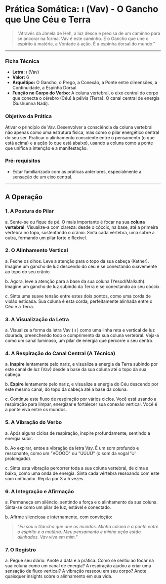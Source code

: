 # Prática Somática: ו (Vav) - O Gancho que Une Céu e Terra

> "Através da Janela de Heh, a luz desce e precisa de um caminho para se ancorar na forma. Vav é este caminho. É o Gancho que une o espírito à matéria, a Vontade à ação. É a espinha dorsal do mundo."

---

### Ficha Técnica

* **Letra:** ו (Vav)
* **Valor:** 6
* **Arquétipo:** O Gancho, o Prego, a Conexão, a Ponte entre dimensões, a Continuidade, a Espinha Dorsal.
* **Função no Corpo do Verbo:** A coluna vertebral, o eixo central do corpo que conecta o cérebro (Céu) à pélvis (Terra). O canal central de energia (Sushumna Nadi).

### Objetivo da Prática

Ativar o princípio de Vav. Desenvolver a consciência da coluna vertebral não apenas como uma estrutura física, mas como o pilar energético central do seu ser. Praticar o alinhamento consciente entre o pensamento (o que está acima) e a ação (o que está abaixo), usando a coluna como a ponte que unifica a intenção e a manifestação.

### Pré-requisitos

* Estar familiarizado com as práticas anteriores, especialmente a sensação de um eixo central.

---

## A Operação

### 1. A Postura do Pilar

a. Sente-se ou fique de pé. O mais importante é focar na sua **coluna vertebral**. Visualize-a com clareza: desde o cóccix, na base, até a primeira vértebra no topo, sustentando o crânio. Sinta cada vértebra, uma sobre a outra, formando um pilar forte e flexível.

### 2. O Alinhamento Vertical

a. Feche os olhos. Leve a atenção para o topo da sua cabeça (Kether). Imagine um gancho de luz descendo do céu e se conectando suavemente ao topo do seu crânio.

b. Agora, leve a atenção para a base da sua coluna (Yesod/Malkuth). Imagine um gancho de luz subindo da Terra e se conectando ao seu cóccix.

c. Sinta uma suave tensão entre estes dois pontos, como uma corda de violão esticada. Sua coluna é esta corda, perfeitamente alinhada entre o Céu e a Terra.

### 3. A Visualização da Letra

a. Visualize a forma da letra Vav ( **ו** ) como uma linha reta e vertical de luz dourada, preenchendo todo o comprimento da sua coluna vertebral. Veja-a como um canal luminoso, um pilar de energia que percorre o seu centro.

### 4. A Respiração do Canal Central (A Técnica)

a. **Inspire** lentamente pelo nariz, e visualize a energia da Terra subindo por este canal de luz (Vav) desde a base da sua coluna até o topo da sua cabeça.

b. **Expire** lentamente pelo nariz, e visualize a energia do Céu descendo por este mesmo canal, do topo da cabeça até a base da coluna.

c. Continue este fluxo de respiração por vários ciclos. Você está usando a respiração para limpar, energizar e fortalecer sua conexão vertical. Você é a ponte viva entre os mundos.

### 5. A Vibração do Verbo

a. Após alguns ciclos de respiração, inspire profundamente, sentindo a energia subir.

b. Ao expirar, entoe a vibração da letra Vav. É um som profundo e ressonante, como um "VÔÔÔÔ" ou "ÚÚÚÚ" (o som da vogal 'U' prolongado).

c. Sinta esta vibração percorrer toda a sua coluna vertebral, de cima a baixo, como uma onda de energia. Sinta cada vértebra ressoando com este som unificador. Repita por 3 a 5 vezes.

### 6. A Integração e Afirmação

a. Permaneça em silêncio, sentindo a força e o alinhamento da sua coluna. Sinta-se como um pilar de luz, estável e conectado.

b. Afirme silenciosa e internamente, com convicção:

> *"Eu sou o Gancho que une os mundos. Minha coluna é a ponte entre o espírito e a matéria. Meu pensamento e minha ação estão alinhados. Vav vive em mim."*

### 7. O Registro

a. Pegue seu diário. Anote a data e a prática. Como se sentiu ao focar na sua coluna como um canal de energia? A respiração ajudou a criar uma sensação de fluxo vertical? A vibração ressoou em seu corpo? Anote quaisquer insights sobre o alinhamento em sua vida.
